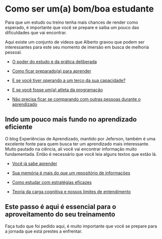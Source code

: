 # Como ser um(a) bom/boa estudante

Para que um estudo ou treino tenha mais chances de render como esperado, é importante que você se prepare e saiba um pouco das dificuldades que vai encontrar. 

Aqui existe um conjunto de vídeos que Alberto gravou que podem ser interessantes para este seu momento de imersão em busca de melhoria pessoal. 

* [O poder do estudo e da prática deliberada](https://www.youtube.com/watch?v=zzO8k913rgY&list=PLVHlvMRWE0Y7_5jsAtVs44ZUNDOr5csx-)

* [Como ficar preparado(a) para aprender](https://www.youtube.com/watch?v=PY-mOb1xuOw&list=PLVHlvMRWE0Y7_5jsAtVs44ZUNDOr5csx-)

* [E se você tiver operando a um terço da sua capacidade?](https://www.youtube.com/watch?v=w-SPhWFQA3c&list=PLVHlvMRWE0Y7_5jsAtVs44ZUNDOr5csx-&index=13)

* [E se você fosse um(a) atleta da programação](https://www.youtube.com/watch?v=UtWEU88k9Z4&list=PLVHlvMRWE0Y7_5jsAtVs44ZUNDOr5csx-&index=17)

* [Não precisa ficar se comparando com outras pessoas durante o aprendizado](https://www.youtube.com/watch?v=TUpMRC9-OyY&list=PLVHlvMRWE0Y7vbJjGdAO92LkguSkVjFiz&index=6)

## Indo um pouco mais fundo no aprendizado eficiente

O blog Experiências de Aprendizado, mantido por Jeferson, também é uma excelente fonte para quem busca ter um aprendizado mais interessante. Muito pautado na ciência, ali você vai encontrar informação muito fundamentada. Então é necessário que você leia alguns textos que estão lá. 

* [Você já sabe aprender](http://experienciasdeaprendizado.com.br/blog/2020/02/28/voce-ja-sabe-aprender/#more-34)

* [Sua memória é mais do que um repositório de informações](http://experienciasdeaprendizado.com.br/blog/2020/03/06/sua-memoria-e-mais-do-que-um-repositorio-de-informacoes/#more-90)

* [Como estudar com estratégias eficazes](http://experienciasdeaprendizado.com.br/blog/2020/03/14/como-estudar-com-estrategias-eficazes/#more-144)

* [Teoria da carga cognitiva e nossos limites de entendimento](http://experienciasdeaprendizado.com.br/blog/2020/04/05/teoria-da-carga-cognitiva/#more-218)

## Este passo é aqui é essencial para o aproveitamento do seu treinamento

Faça tudo que foi pedido aqui, é muito importante que você se prepare para a jornada que está prestes a enfrentar.


